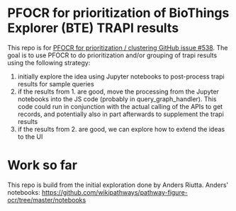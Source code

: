 # PFOCR for prioritization of  BioThings Explorer (BTE) TRAPI results
This repo is for [PFOCR for prioritization / clustering GitHub issue #538](https://github.com/biothings/BioThings_Explorer_TRAPI/issues/538). 
The goal is to use PFOCR to do prioritization and/or grouping of trapi results using the following strategy:

1. initially explore the idea using Jupyter notebooks to post-process trapi results for sample queries
2. if the results from 1. are good, move the processing from the Jupyter notebooks into the JS code (probably in query_graph_handler). This code could run in conjunction with the actual calling of the APIs to get records, and potentially also in part afterwards to supplement the trapi results
3. if the results from 2. are good, we can explore how to extend the ideas to the UI

# Work so far
This repo is build from the initial exploration done by Anders Riutta. Anders' notebooks: https://github.com/wikipathways/pathway-figure-ocr/tree/master/notebooks
